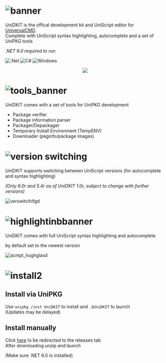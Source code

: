 # ![banner](https://github.com/dotPawel/UniDKIT/assets/89011403/0757ee14-1ac5-4402-9620-72fbc5bdd378)

UniDKIT is the offical development kit and UniScript editor for [UniversalCMD](https://github.com/dotPawel/UniversalCMD/tree/main).  
Complete with UniScript syntax highlighting, autocomplete and a set of UniPKG tools

*.NET 6.0 required to run*

![.Net](https://img.shields.io/badge/.NET-5C2D91?style=for-the-badge&logo=.net&logoColor=white)
![C#](https://img.shields.io/badge/c%23-%23239120.svg?style=for-the-badge&logo=c-sharp&logoColor=white)
![Windows](https://img.shields.io/badge/Windows-0078D6?style=for-the-badge&logo=windows&logoColor=white)

<p align="center">
  <img src="https://github.com/dotPawel/UniDKIT/assets/89011403/255b5a06-ab9a-44fd-8b93-9a12a5fe365e" />
</p>


# ![tools_banner](https://github.com/dotPawel/UniDKIT/assets/89011403/9a050315-d111-4deb-ac05-7824f91c6595)
UniDKIT comes with a set of tools for UniPKG development
+ Package verifier
+ Package information parser
+ Packager/Depackager
+ Temporary Install Environment (TempENV)
+ Downloader (pkginfo/package images)


# ![version switching](https://github.com/dotPawel/UniDKIT/assets/89011403/0738e2f6-554f-4a14-9de9-9a4b1decdea8)
UniDKIT supports switching between UniScript versions (for autocomplete and syntax highlighting)  

*(Only 6.0r and 5.4r as of UniDKIT 1.0r, subject to change with further versions)*

![verswitcihifgd](https://github.com/dotPawel/UniDKIT/assets/89011403/b7326e4f-fbf1-4406-9dca-60debc7da41a)

# ![highlightinbbanner](https://github.com/dotPawel/UniDKIT/assets/89011403/2ef54ca9-489f-421c-84ac-414f7263fd1e)
UniDKIT comes with full UniScript syntax highlighting and autocomplete  

by default set to the newest version

![acmpt_hughglasd](https://github.com/dotPawel/UniDKIT/assets/89011403/a1d3aa37-3edb-44da-a3c6-3c6562b7b9c3)

# ![install2](https://github.com/dotPawel/UniDKIT/assets/89011403/6be301f3-57dc-4f64-99b5-e43484c243e6)

## Install via UniPKG
Use ``unipkg /inst UniDKIT`` to install and ``.$UniDKIT`` to launch  
(Updates may be delayed)

## Install manually
Click [here](https://github.com/zeropixx/LowPY/releases/latest) to be redirected to the releases tab  
After downloading unzip and launch

(Make sure .NET 6.0 is installed)
